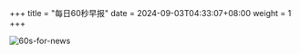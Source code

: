 +++
title = "每日60秒早报"
date = 2024-09-03T04:33:07+08:00
weight = 1
+++

![60s-for-news](/img/zaobao/zaobao.png "由 ALAPI 提供支持")
